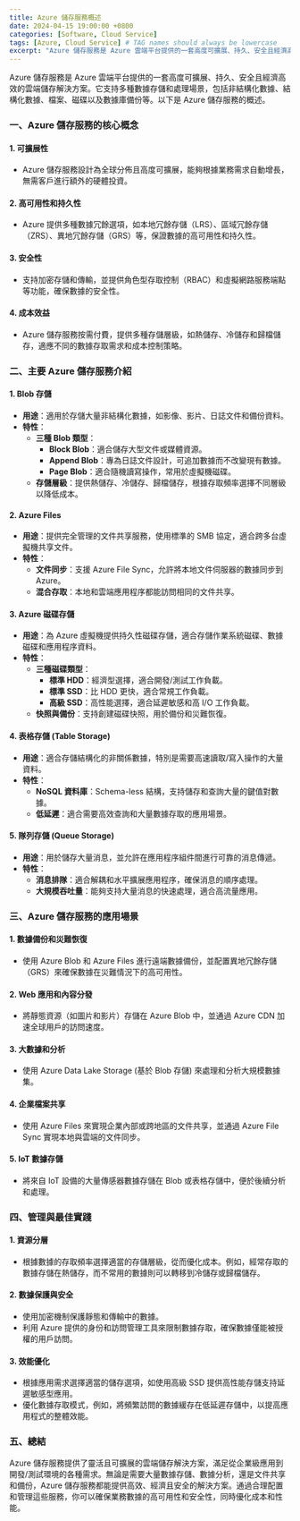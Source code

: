 ```yaml
---
title: Azure 儲存服務概述
date: 2024-04-15 19:00:00 +0800
categories: [Software, Cloud Service]
tags: [Azure, Cloud Service] # TAG names should always be lowercase
excerpt: "Azure 儲存服務是 Azure 雲端平台提供的一套高度可擴展、持久、安全且經濟高效的雲端儲存解決方案。"
---
```


Azure 儲存服務是 Azure 雲端平台提供的一套高度可擴展、持久、安全且經濟高效的雲端儲存解決方案。它支持多種數據存儲和處理場景，包括非結構化數據、結構化數據、檔案、磁碟以及數據庫備份等。以下是 Azure 儲存服務的概述。

### **一、Azure 儲存服務的核心概念**

#### **1. 可擴展性**
   - Azure 儲存服務設計為全球分佈且高度可擴展，能夠根據業務需求自動增長，無需客戶進行額外的硬體投資。

#### **2. 高可用性和持久性**
   - Azure 提供多種數據冗餘選項，如本地冗餘存儲（LRS）、區域冗餘存儲（ZRS）、異地冗餘存儲（GRS）等，保證數據的高可用性和持久性。

#### **3. 安全性**
   - 支持加密存儲和傳輸，並提供角色型存取控制（RBAC）和虛擬網路服務端點等功能，確保數據的安全性。

#### **4. 成本效益**
   - Azure 儲存服務按需付費，提供多種存儲層級，如熱儲存、冷儲存和歸檔儲存，適應不同的數據存取需求和成本控制策略。

### **二、主要 Azure 儲存服務介紹**

#### **1. Blob 存儲**
   - **用途**：適用於存儲大量非結構化數據，如影像、影片、日誌文件和備份資料。
   - **特性**：
     - **三種 Blob 類型**：
       - **Block Blob**：適合儲存大型文件或媒體資源。
       - **Append Blob**：專為日誌文件設計，可追加數據而不改變現有數據。
       - **Page Blob**：適合隨機讀寫操作，常用於虛擬機磁碟。
     - **存儲層級**：提供熱儲存、冷儲存、歸檔儲存，根據存取頻率選擇不同層級以降低成本。

#### **2. Azure Files**
   - **用途**：提供完全管理的文件共享服務，使用標準的 SMB 協定，適合跨多台虛擬機共享文件。
   - **特性**：
     - **文件同步**：支援 Azure File Sync，允許將本地文件伺服器的數據同步到 Azure。
     - **混合存取**：本地和雲端應用程序都能訪問相同的文件共享。

#### **3. Azure 磁碟存儲**
   - **用途**：為 Azure 虛擬機提供持久性磁碟存儲，適合存儲作業系統磁碟、數據磁碟和應用程序資料。
   - **特性**：
     - **三種磁碟類型**：
       - **標準 HDD**：經濟型選擇，適合開發/測試工作負載。
       - **標準 SSD**：比 HDD 更快，適合常規工作負載。
       - **高級 SSD**：高性能選擇，適合延遲敏感和高 I/O 工作負載。
     - **快照與備份**：支持創建磁碟快照，用於備份和災難恢復。

#### **4. 表格存儲 (Table Storage)**
   - **用途**：適合存儲結構化的非關係數據，特別是需要高速讀取/寫入操作的大量資料。
   - **特性**：
     - **NoSQL 資料庫**：Schema-less 結構，支持儲存和查詢大量的鍵值對數據。
     - **低延遲**：適合需要高效查詢和大量數據存取的應用場景。

#### **5. 隊列存儲 (Queue Storage)**
   - **用途**：用於儲存大量消息，並允許在應用程序組件間進行可靠的消息傳遞。
   - **特性**：
     - **消息排隊**：適合解耦和水平擴展應用程序，確保消息的順序處理。
     - **大規模吞吐量**：能夠支持大量消息的快速處理，適合高流量應用。

### **三、Azure 儲存服務的應用場景**

#### **1. 數據備份和災難恢復**
   - 使用 Azure Blob 和 Azure Files 進行遠端數據備份，並配置異地冗餘存儲（GRS）來確保數據在災難情況下的高可用性。

#### **2. Web 應用和內容分發**
   - 將靜態資源（如圖片和影片）存儲在 Azure Blob 中，並通過 Azure CDN 加速全球用戶的訪問速度。

#### **3. 大數據和分析**
   - 使用 Azure Data Lake Storage (基於 Blob 存儲) 來處理和分析大規模數據集。

#### **4. 企業檔案共享**
   - 使用 Azure Files 來實現企業內部或跨地區的文件共享，並通過 Azure File Sync 實現本地與雲端的文件同步。

#### **5. IoT 數據存儲**
   - 將來自 IoT 設備的大量傳感器數據存儲在 Blob 或表格存儲中，便於後續分析和處理。

### **四、管理與最佳實踐**

#### **1. 資源分層**
   - 根據數據的存取頻率選擇適當的存儲層級，從而優化成本。例如，經常存取的數據存儲在熱儲存，而不常用的數據則可以轉移到冷儲存或歸檔儲存。

#### **2. 數據保護與安全**
   - 使用加密機制保護靜態和傳輸中的數據。
   - 利用 Azure 提供的身份和訪問管理工具來限制數據存取，確保數據僅能被授權的用戶訪問。

#### **3. 效能優化**
   - 根據應用需求選擇適當的儲存選項，如使用高級 SSD 提供高性能存儲支持延遲敏感型應用。
   - 優化數據存取模式，例如，將頻繁訪問的數據緩存在低延遲存儲中，以提高應用程式的整體效能。

### **五、總結**

Azure 儲存服務提供了靈活且可擴展的雲端儲存解決方案，滿足從企業級應用到開發/測試環境的各種需求。無論是需要大量數據存儲、數據分析，還是文件共享和備份，Azure 儲存服務都能提供高效、經濟且安全的解決方案。通過合理配置和管理這些服務，你可以確保業務數據的高可用性和安全性，同時優化成本和性能。
